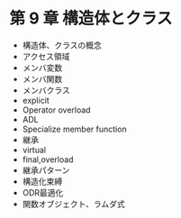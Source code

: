 # 第 9 章 構造体とクラス

* 構造体、クラスの概念
* アクセス領域
* メンバ変数
* メンバ関数
* メンバクラス
* explicit
* Operator overload
* ADL
* Specialize member function
* 継承
* virtual
* final,overload
* 継承パターン
* 構造化束縛
* ODR最適化
* 関数オブジェクト、ラムダ式